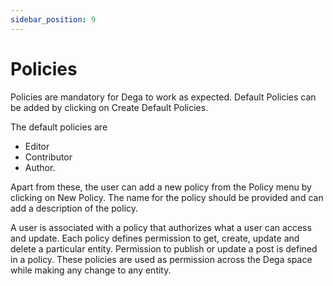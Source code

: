 ```yaml
---
sidebar_position: 9
---
```


# Policies

Policies are mandatory for Dega to work as expected. Default Policies can be added by clicking on Create Default Policies.

The default policies are 
- Editor
- Contributor
- Author.

Apart from these, the user can add a new policy from the Policy menu by clicking on New Policy. The name for the policy should be provided and can add a description of the policy.

A user is associated with a policy that authorizes what a user can access and update. 
Each policy defines permission to get, create, update and delete a particular entity. Permission to publish or update a post is defined in a policy. These policies are used as permission across the Dega space while making any change to any entity.
